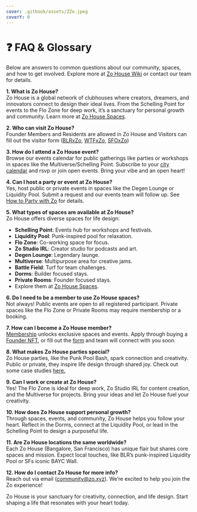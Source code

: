 ```yaml
---
cover: .gitbook/assets/ZZo.jpeg
coverY: 0
---
```


# ❓ FAQ & Glossary

Below are answers to common questions about our community, spaces, and how to get involved. Explore more at [Zo House Wiki](https://samuraizan.gitbook.io/zo-house-wiki/) or contact our team for details.

**1. What is Zo House?**\
Zo House is a global network of clubhouses where creators, dreamers, and innovators connect to design their ideal lives. From the Schelling Point for events to the Flo Zone for deep work, it’s a sanctuary for personal growth and community. Learn more at [Zo House Spaces](https://samuraizan.gitbook.io/zo-house-wiki/zo-house/zo-house-spaces).

**2. Who can visit Zo House?**\
Founder Members and Residents are allowed in Zo House and Visitors can fill out the visitor form ([BLRxZo](https://zostel.typeform.com/blrxzovisitor), [WTFxZo](https://zostel.typeform.com/wtfvistorform), [SFOxZo](https://zostel.typeform.com/sfoxzovistor))

**3. How do I attend a Zo House event?**\
Browse our events calendar for public gatherings like parties or workshops in spaces like the Multiverse/Schelling Point. Subscribe to your [city calendar](parties/city-calendars.md) and rsvp or join open events. Bring your vibe and an open heart!

**4. Can I host a party or event at Zo House?**\
Yes, host public or private events in spaces like the Degen Lounge or Liquidity Pool. Submit a request and our events team will follow up. See [How to Party with Zo](https://samuraizan.gitbook.io/zo-house-wiki/how-to-party-with-zo) for details.

**5. What types of spaces are available at Zo House?**\
Zo House offers diverse spaces for life design:

* **Schelling Point**: Events hub for workshops and festivals.
* **Liquidity Pool**: Punk-inspired pool for relaxation.
* **Flo Zone**: Co-working space for focus.
* **Zo Studio IRL**: Creator studio for podcasts and art.
* **Degen Lounge**: Legendary launge.
* **Multiverse**: Multipurpose area for creative jams.
* **Battle Field**: Turf for team challenges.
* **Dorms**: Builder focused stays.
* **Private Rooms**: Founder focused stays.
* Explore them at [Zo House Spaces](https://samuraizan.gitbook.io/zo-house-wiki/zo-house/zo-house-spaces).

**6. Do I need to be a member to use Zo House spaces?**\
Not always! Public events are open to all registered participant. Private spaces like the Flo Zone or Private Rooms may require membership or a booking.&#x20;

**7. How can I become a Zo House member?**\
[Membership](https://zo.xyz/membership) unlocks exclusive spaces and events. Apply through buying a [Founder NFT](https://opensea.io/collection/founders-of-zo-world), or fill out the [form](https://zostel.typeform.com/to/ePm7XcXz) and team will connect with you soon.&#x20;

**8. What makes Zo House parties special?**\
Zo House parties, like the Punk Pool Bash, spark connection and creativity. Public or private, they inspire life design through shared joy. Check out some case studies [here.](<partners/README (1).md>)

**9. Can I work or create at Zo House?**\
Yes! The Flo Zone is ideal for deep work, Zo Studio IRL for content creation, and the Multiverse for projects. Bring your ideas and let Zo House fuel your creativity.

**10. How does Zo House support personal growth?**\
Through spaces, events, and community, Zo House helps you follow your heart. Reflect in the Dorms, connect at the Liquidity Pool, or lead in the Schelling Point to design a purposeful life.

**11. Are Zo House locations the same worldwide?**\
Each Zo House (Bangalore, San Francisco) has unique flair but shares core spaces and mission. Expect local touches, like BLR’s punk-inspired Liquidity Pool or SFs iconic BAYC Wall.&#x20;

**12. How do I contact Zo House for more info?**\
Reach out via email (community@zo.xyz). We’re excited to help you join the Zo experience!

Zo House is your sanctuary for creativity, connection, and life design. Start shaping a life that resonates with your heart today.
